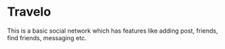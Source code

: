 # Travelo

This is a basic social network which has features like adding post, friends, find friends, messaging etc.


